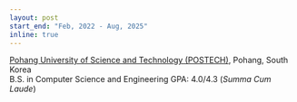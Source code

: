 ```yaml
---
layout: post
start_end: "Feb, 2022 - Aug, 2025"
inline: true
---
```


[Pohang University of Science and Technology (POSTECH)](https://postech.ac.kr/eng/), Pohang, South Korea \
B.S. in Computer Science and Engineering
GPA: 4.0/4.3 (*Summa Cum Laude*)

